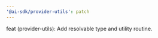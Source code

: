 ```yaml
---
'@ai-sdk/provider-utils': patch
---
```


feat (provider-utils): Add resolvable type and utility routine.
